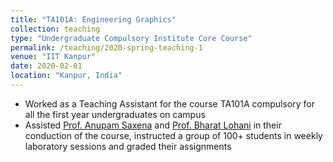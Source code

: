 ```yaml
---
title: "TA101A: Engineering Graphics"
collection: teaching
type: "Undergraduate Compulsory Institute Core Course"
permalink: /teaching/2020-spring-teaching-1
venue: "IIT Kanpur"
date: 2020-02-01
location: "Kanpur, India"
---
```


* Worked as a Teaching Assistant for the course TA101A compulsory for all the first year undergraduates on campus
* Assisted [Prof. Anupam Saxena](http://home.iitk.ac.in/~anupams/#/) and [Prof. Bharat Lohani](http://iitk.ac.in/new/bharat-lohani) in their conduction of the course, instructed a group of 100+ students in weekly laboratory sessions and graded their assignments
